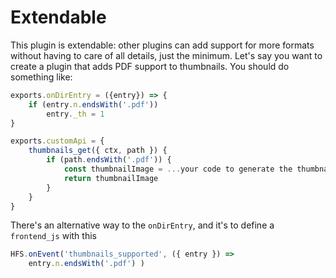 # Extendable

This plugin is extendable: other plugins can add support for more formats without having to care of all details,
just the minimum.
Let's say you want to create a plugin that adds PDF support to thumbnails. You should do something like:
```js
exports.onDirEntry = ({entry}) => {
    if (entry.n.endsWith('.pdf'))
        entry._th = 1
}

exports.customApi = {
    thumbnails_get({ ctx, path }) {
        if (path.endsWith('.pdf')) {
            const thumbnailImage = ...your code to generate the thumbnail
            return thumbnailImage
        }
    }
}
```

There's an alternative way to the `onDirEntry`, and it's to define a `frontend_js` with this 
```js
HFS.onEvent('thumbnails_supported', ({ entry }) =>
    entry.n.endsWith('.pdf') )
``` 
